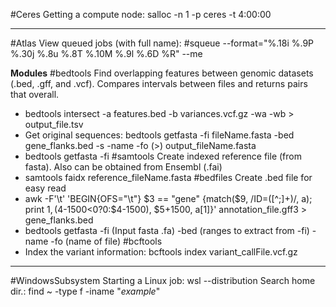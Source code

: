 
#Ceres
Getting a compute node: salloc -n 1 -p ceres -t 4:00:00

---
#Atlas
View queued jobs (with full name): #squeue --format="%.18i %.9P %.30j %.8u %.8T %.10M %.9l %.6D %R" --me

**Modules**
#bedtools Find overlapping features between genomic datasets (.bed, .gff, and .vcf). Compares intervals between files and returns pairs that overall. 
- bedtools intersect -a features.bed -b variances.vcf.gz -wa -wb > output_file.tsv
- Get original sequences: bedtools getfasta -fi fileName.fasta -bed gene_flanks.bed -s -name -fo (>) output_fileName.fasta
- bedtools getfasta -fi 
#samtools Create indexed reference file (from fasta). Also can be obtained from Ensembl (.fai)
- samtools faidx reference_fileName.fasta
#bedfiles Create .bed file for easy read
- awk -F'\t' 'BEGIN{OFS="\t"} $3 == "gene" {match($9, /ID=([^;]+)/, a); print $1, ($4-1500<0?0:$4-1500), $5+1500, a[1]}' annotation_file.gff3 > gene_flanks.bed
- bedtools getfasta -fi (Input fasta .fa) -bed (ranges to extract from -fi) -name -fo (name of file)
#bcftools 
- Index the variant information: bcftools index variant_callFile.vcf.gz



---
#WindowsSubsystem
Starting a Linux job: wsl --distribution
Search home dir.: find ~ -type f -iname "*example*"